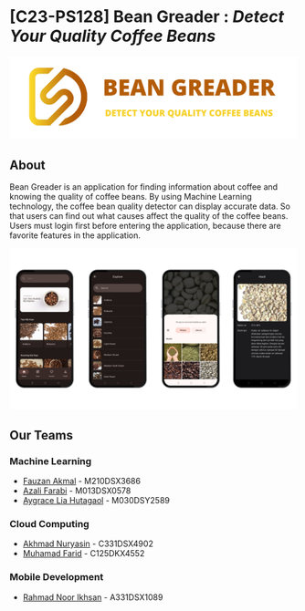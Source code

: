# [C23-PS128] Bean Greader : _Detect Your Quality Coffee Beans_
<p align="center"><img src="profile/screenshot/banner-repository.png"/></p>

## About
Bean Greader is an application for finding information about coffee and knowing the quality of coffee beans. By using Machine Learning technology, the coffee bean quality detector can display accurate data. So that users can find out what causes affect the quality of the coffee beans. Users must login first before entering the application, because there are favorite features in the application.

<p align="center"><img src="profile/screenshot/Demo.png"/></p>

## Our Teams

### Machine Learning
- [Fauzan Akmal](https://github.com/fznakml135)  - M210DSX3686
- [Azali Farabi](https://github.com/farabifarabi)  - M013DSX0578
- [Aygrace Lia Hutagaol](https://github.com/aygracelia)  - M030DSY2589

### Cloud Computing
- [Akhmad Nuryasin](https://github.com/akhmadnuryasin) - C331DSX4902
- [Muhamad Farid](https://github.com/Muhamad-Farid) - C125DKX4552

### Mobile Development
- [Rahmad Noor Ikhsan](https://github.com/rahmadnoorikhsan) - A331DSX1089
